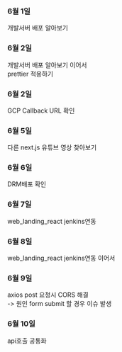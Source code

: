 ### 6월 1일
개발서버 배포 알아보기

### 6월 2일
개발서버 배포 알아보기 이어서  
prettier 적용하기

### 6월 2일
GCP Callback URL 확인

### 6월 5일
다른 next.js 유튜브 영상 찾아보기

### 6월 6일
DRM배포 확인

### 6월 7일
web_landing_react jenkins연동

### 6월 8일
web_landing_react jenkins연동 이어서

### 6월 9일
axios post 요청시 CORS 해결  
-> 원인 form submit 할 경우 이슈 발생

### 6월 10일
api호출 공통화
